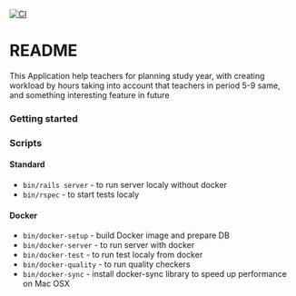 [![CI](https://github.com/DenisZackharov/teacherss/actions/workflows/main.yml/badge.svg)](https://github.com/DenisZackharov/teacherss/actions/workflows/ci.yml)

# README

This Application help teachers for planning study year, with creating workload by hours taking into account that teachers in period 5-9 same, and something interesting feature in future

### Getting started

### Scripts

#### Standard

* `bin/rails server` - to run server localy without docker
* `bin/rspec` - to start tests localy

#### Docker

* `bin/docker-setup` - build Docker image and prepare DB
* `bin/docker-server` - to run server with docker
* `bin/docker-test` - to run test localy from docker
* `bin/docker-quality` - to run quality checkers
* `bin/docker-sync` - install docker-sync library to speed up performance on Mac OSX
